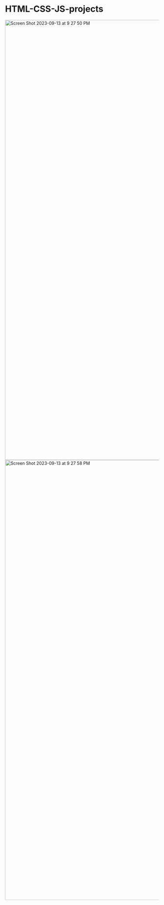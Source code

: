 # HTML-CSS-JS-projects
<img width="1440" alt="Screen Shot 2023-09-13 at 9 27 50 PM" src="https://github.com/EmirPirija/pig-dice-game/assets/118456820/e770d3c6-da61-4abf-a11b-b86c83c1290c">
<img width="1440" alt="Screen Shot 2023-09-13 at 9 27 58 PM" src="https://github.com/EmirPirija/pig-dice-game/assets/118456820/e481af18-892d-499d-8870-51d3b5b0ebc3">
